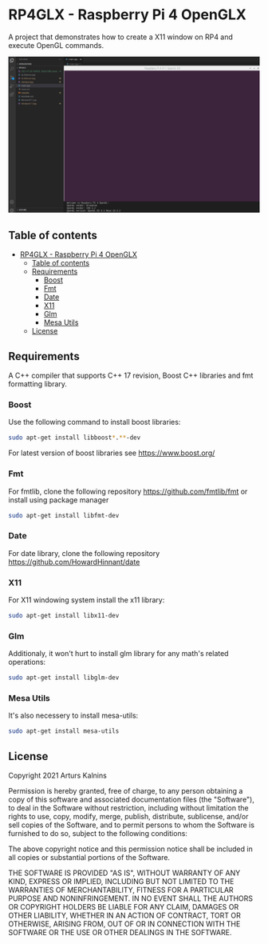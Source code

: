 # RP4GLX - Raspberry Pi 4 OpenGLX

A project that demonstrates how to create a X11 window on RP4 and execute OpenGL commands.

![RPI4 GLX ES3.1](data/screenshot.png?raw=true "RPI4 GLX ES3.1")

## Table of contents

- [RP4GLX - Raspberry Pi 4 OpenGLX](#rp4glx---raspberry-pi-4-openglx)
  - [Table of contents](#table-of-contents)
  - [Requirements](#requirements)
    - [Boost](#boost)
    - [Fmt](#fmt)
    - [Date](#date)
    - [X11](#x11)
    - [Glm](#glm)
    - [Mesa Utils](#mesa-utils)
  - [License](#license)

## Requirements

A C++ compiler that supports C++ 17 revision, Boost C++ libraries and fmt formatting library.

### Boost

Use the following command to install boost libraries:

```bash
sudo apt-get install libboost*.**-dev
```

For latest version of boost libraries see <https://www.boost.org/>

### Fmt

For fmtlib, clone the following repository <https://github.com/fmtlib/fmt> or install using package manager

```bash
sudo apt-get install libfmt-dev
```

### Date

For date library, clone the following repository <https://github.com/HowardHinnant/date>

### X11

For X11 windowing system install the x11 library:

```bash
sudo apt-get install libx11-dev
```

### Glm

Additionaly, it won't hurt to install glm library for any math's related operations:

```bash
sudo apt-get install libglm-dev
```

### Mesa Utils

It's also necessery to install mesa-utils:

```bash
sudo apt-get install mesa-utils
```

## License

Copyright 2021 Arturs Kalnins

Permission is hereby granted, free of charge, to any person obtaining a copy of this software and associated documentation files (the "Software"), to deal in the Software without restriction, including without limitation the rights to use, copy, modify, merge, publish, distribute, sublicense, and/or sell copies of the Software, and to permit persons to whom the Software is furnished to do so, subject to the following conditions:

The above copyright notice and this permission notice shall be included in all copies or substantial portions of the Software.

THE SOFTWARE IS PROVIDED "AS IS", WITHOUT WARRANTY OF ANY KIND, EXPRESS OR IMPLIED, INCLUDING BUT NOT LIMITED TO THE WARRANTIES OF MERCHANTABILITY, FITNESS FOR A PARTICULAR PURPOSE AND NONINFRINGEMENT. IN NO EVENT SHALL THE AUTHORS OR COPYRIGHT HOLDERS BE LIABLE FOR ANY CLAIM, DAMAGES OR OTHER LIABILITY, WHETHER IN AN ACTION OF CONTRACT, TORT OR OTHERWISE, ARISING FROM, OUT OF OR IN CONNECTION WITH THE SOFTWARE OR THE USE OR OTHER DEALINGS IN THE SOFTWARE.
